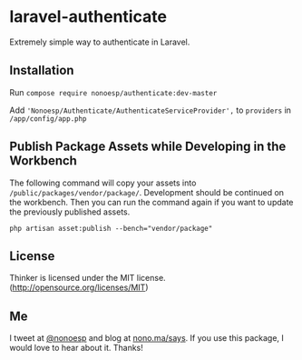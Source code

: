 # laravel-authenticate

Extremely simple way to authenticate in Laravel.

## Installation

Run `compose require nonoesp/authenticate:dev-master`

Add `'Nonoesp/Authenticate/AuthenticateServiceProvider',` to `providers` in `/app/config/app.php`

## Publish Package Assets while Developing in the Workbench

The following command will copy your assets into `/public/packages/vendor/package/`. Development should be continued on the workbench. Then you can run the command again if you want to update the previously published assets.

`php artisan asset:publish --bench="vendor/package"`

## License

Thinker is licensed under the MIT license. (http://opensource.org/licenses/MIT)

## Me

I tweet at [@nonoesp](http://www.twitter.com/nonoesp) and blog at [nono.ma/says](http://nono.ma/says). If you use this package, I would love to hear about it. Thanks!